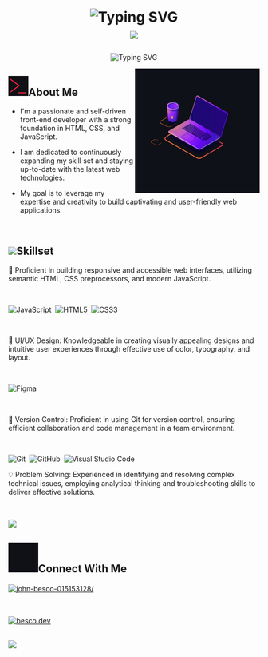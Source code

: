 <h1 align="center">
  
<img src="https://readme-typing-svg.demolab.com?font=Sigmar&size=35&duration=2000&pause=800&color=FCFCFC&center=true&vCenter=true&repeat=false&width=435&lines=Hey%2C+I'm+John+" alt="Typing SVG"/>
<br> 
<img src="https://media.giphy.com/media/hvRJCLFzcasrR4ia7z/giphy.gif" width="35">
  
</h1>

<p align="center">
  <img src="https://readme-typing-svg.demolab.com?font=Sigmar&size=25&duration=3000&pause=1500&color=3DA9FC&center=true&vCenter=true&width=435&lines=Front-end+Developer;UI%2FUX+Designer;Self-directed+Learner;Always+Learning" alt="Typing SVG" align="center"/>
</p> 

<picture><img src = "mdAssets/laptop.gif" width = 250px height="250px" align="right"></picture>

<h2><img src="mdAssets/typing.gif" width="40px" height="40px">About Me</h2>

- I'm a passionate and self-driven front-end developer with a strong foundation in HTML, CSS, and JavaScript. 

- I am dedicated to continuously expanding my skill set and staying up-to-date with the latest web technologies. 

- My goal is to leverage my expertise and creativity to build captivating and user-friendly web applications.

<br>

<h2><img src="https://media2.giphy.com/media/QssGEmpkyEOhBCb7e1/giphy.gif?cid=ecf05e47a0n3gi1bfqntqmob8g9aid1oyj2wr3ds3mg700bl&rid=giphy.gif" width ="35">Skillset</h2>


   🚀 Proficient in building responsive and accessible web interfaces, utilizing semantic HTML, CSS preprocessors, and modern JavaScript.
   
   <br>

   ![JavaScript](https://img.shields.io/badge/JavaScript%20-%23F7DF1E.svg?style=for-the-badge&logo=javascript&logoColor=black)&nbsp;
   ![HTML5](https://img.shields.io/badge/HTML5%20-%23E34F26.svg?style=for-the-badge&logo=html5&logoColor=white)&nbsp;
   ![CSS3](https://img.shields.io/badge/CSS%20-%231572B6.svg?style=for-the-badge&logo=css3&logoColor=white)&nbsp;
   
   <br>
   
  🎨 UI/UX Design: Knowledgeable in creating visually appealing designs and intuitive user experiences through effective use of color, typography, and layout.
  
  <br>
  
  ![Figma](https://img.shields.io/badge/Figma-F24E1E?style=for-the-badge&logo=figma&logoColor=white)&nbsp;
  
  <br>
  
  🔧 Version Control: Proficient in using Git for version control, ensuring efficient collaboration and code management in a team environment.
  
  <br>
   
   ![Git](https://img.shields.io/badge/git-%23F05033.svg?style=for-the-badge&logo=git&logoColor=white)&nbsp;
   ![GitHub](https://img.shields.io/badge/github-%23121011.svg?style=for-the-badge&logo=github&logoColor=white)&nbsp;
   ![Visual Studio Code](https://img.shields.io/badge/VS%20Code-0078d7.svg?style=for-the-badge&logo=visual-studio-code&logoColor=white)&nbsp;
    
  💡 Problem Solving: Experienced in identifying and resolving complex technical issues, employing analytical thinking and troubleshooting skills to deliver effective solutions.
  
  <br>
  
<p align='left'> 
  <img align="center"
src="https://media.giphy.com/media/v1.Y2lkPTc5MGI3NjExODFmMzBjY2NhOWJkMzA3OTMwNTg3YjYyZmY5Mzk1YzY0MGVkM2JlNyZlcD12MV9pbnRlcm5hbF9naWZzX2dpZklkJmN0PWc/zOvBKUUEERdNm/giphy.gif">
</p>

<h2><img src="mdAssets/connect.gif" width ="60" height="60">Connect With Me</h2>

<a href="https://linkedin.com/in/john-besco-015153128/" target="blank"><img align="center" src="https://raw.githubusercontent.com/rahuldkjain/github-profile-readme-generator/master/src/images/icons/Social/linked-in-alt.svg" alt="john-besco-015153128/" height="30" width="40" /></a>

<br>

<a href="https://instagram.com/besco.dev" target="blank"><img align="center" src="https://raw.githubusercontent.com/rahuldkjain/github-profile-readme-generator/master/src/images/icons/Social/instagram.svg" alt="besco.dev" height="30" width="40" /></a>

<br>

<a href="mailto:johnbesco.dev@gmail.com" target="_blank">
<img src="https://img.shields.io/badge/gmail:  JohnBesco-%23EA4335.svg?style=for-the-badge&logo=gmail&logoColor=white" t=mail/>
</a>

